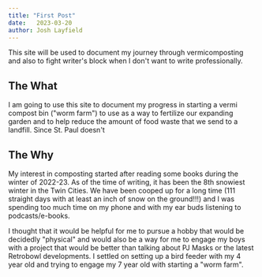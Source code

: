 ```yaml
---
title: "First Post"
date:   2023-03-20
author: Josh Layfield
---
```

This site will be used to document my journey through vermicomposting and also to fight writer's block when I don't want to write professionally. 

## The What

I am going to use this site to document my progress in starting a vermi compost bin ("worm farm") to use as a way to fertilize our expanding garden and to help reduce the amount of food waste that we send to a landfill. Since St. Paul doesn't 


## The Why

My interest in composting started after reading some books during the winter of 2022-23. As of the time of writing, it has been the 8th snowiest winter in the Twin Cities. We have been cooped up for a long time (111 straight days with at least an inch of snow on the ground!!!) and I was spending too much time on my phone and with my ear buds listening to podcasts/e-books. 

I thought that it would be helpful for me to pursue a hobby that would be decidedly "physical" and would also be a way for me to engage my boys with a project that would be better than talking about PJ Masks or the latest Retrobowl developments. I settled on setting up a bird feeder with my 4 year old and trying to engage my 7 year old with starting a "worm farm". 